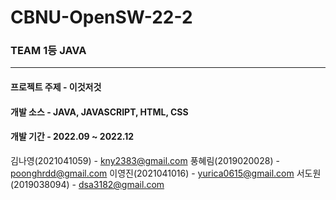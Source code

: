 # CBNU-OpenSW-22-2

### TEAM 1등 JAVA

-----------

#### 프로젝트 주제 - 이것저것

#### 개발 소스 - JAVA, JAVASCRIPT, HTML, CSS
#### 개발 기간 - 2022.09 ~ 2022.12


김나영(2021041059) - kny2383@gmail.com
풍혜림(2019020028) - poonghrdd@gmail.com
이영진(2021041016) - yurica0615@gmail.com
서도원(2019038094) - dsa3182@gmail.com